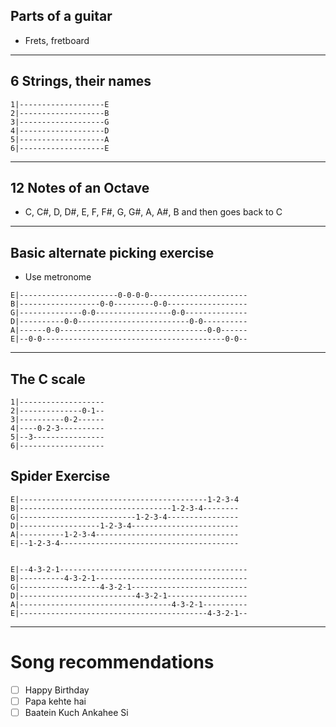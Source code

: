 ## Parts of a guitar
- Frets, fretboard
---
## 6 Strings, their names

```
1|-------------------E
2|-------------------B
3|-------------------G
4|-------------------D
5|-------------------A
6|-------------------E
```

---
## 12 Notes of an Octave 
- C, C#, D, D#, E, F, F#, G, G#, A, A#, B and then goes back to C

---
## Basic alternate picking exercise
- Use metronome


```
E|----------------------0-0-0-0----------------------
B|------------------0-0---------0-0------------------
G|--------------0-0-----------------0-0--------------
D|----------0-0-------------------------0-0----------
A|------0-0---------------------------------0-0------
E|--0-0-----------------------------------------0-0--
```

---
## The C scale

```
1|-------------------
2|--------------0-1--
3|----------0-2------
4|----0-2-3----------
5|--3----------------
6|-------------------
```

## Spider Exercise
```
E|------------------------------------------1-2-3-4
B|----------------------------------1-2-3-4--------
G|--------------------------1-2-3-4----------------
D|------------------1-2-3-4------------------------
A|----------1-2-3-4--------------------------------
E|--1-2-3-4----------------------------------------


E|--4-3-2-1------------------------------------------
B|----------4-3-2-1----------------------------------
G|------------------4-3-2-1--------------------------
D|--------------------------4-3-2-1------------------
A|----------------------------------4-3-2-1----------
E|------------------------------------------4-3-2-1--
```

---
# Song recommendations
- [ ] Happy Birthday
- [ ] Papa kehte hai 
- [ ] Baatein Kuch Ankahee Si
